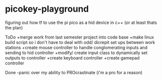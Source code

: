 # picokey-playground
figuring out how tf to use the pi pico as a hid device in c++ (or at least thats the plan)

ToDo
+merge work from last semester project into code base
+make linux build script so i don't have to deal with odd/ dicrepit set ups between work stations
+create mouse controller to handle conglomerating inputs and sending to hid controller
    +modify/ create input class to dynamically set outputs to controller 
+create keyboard controller 
+create gamepad controller


Done
-panic over my ability to PROcrastinate (i'm a pro for a reason)